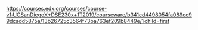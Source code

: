 https://courses.edx.org/courses/course-v1:UCSanDiegoX+DSE230x+1T2019/courseware/b341cd4498054fa089cc99dcadd5875a/13b26725c3564f73ba763ef209b8449e/?child=first













